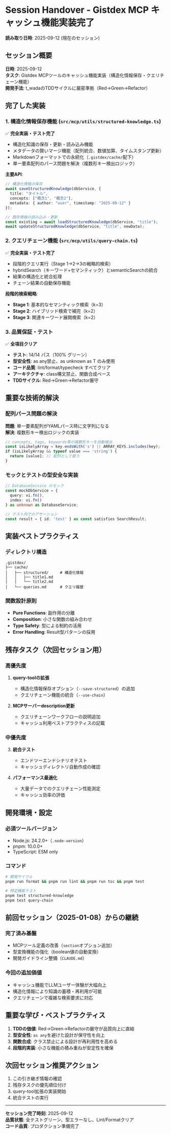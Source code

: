 # Session Handover - Gistdex MCP キャッシュ機能実装完了

**読み取り日時**: 2025-09-12 (現在のセッション)

## セッション概要
**日時**: 2025-09-12  
**タスク**: Gistdex MCPツールのキャッシュ機能実装（構造化情報保存・クエリチェーン機能）  
**開発手法**: t_wadaのTDDサイクルに厳密準拠（Red→Green→Refactor）

## 完了した実装

### 1. 構造化情報保存機能 (`src/mcp/utils/structured-knowledge.ts`)
✅ **完全実装・テスト完了**
- 構造化知識の保存・更新・読み込み機能
- メタデータの賢いマージ機能（配列統合、数値加算、タイムスタンプ更新）
- Markdownフォーマットでの永続化（`.gistdex/cache/`配下）
- 単一要素配列のパース問題を解決（複数形キー検出ロジック）

**主要API**:
```typescript
// 構造化情報の保存
await saveStructuredKnowledge(dbService, {
  title: "タイトル",
  concepts: ["概念1", "概念2"],
  metadata: { author: "user", timestamp: "2025-09-12" }
});

// 既存情報の読み込み・更新
const existing = await loadStructuredKnowledge(dbService, "title");
await updateStructuredKnowledge(dbService, "title", newData);
```

### 2. クエリチェーン機能 (`src/mcp/utils/query-chain.ts`)
✅ **完全実装・テスト完了**
- 段階的クエリ実行（Stage 1→2→3の戦略的検索）
- hybridSearch（キーワード+セマンティック）とsemanticSearchの統合
- 結果の構造化と統合処理
- チェーン結果の自動保存機能

**段階的検索戦略**:
- **Stage 1**: 基本的なセマンティック検索（k=3）
- **Stage 2**: ハイブリッド検索で補完（k=2） 
- **Stage 3**: 関連キーワード展開検索（k=2）

### 3. 品質保証・テスト
✅ **全項目クリア**
- **テスト**: 14/14 パス（100% グリーン）
- **型安全性**: as any禁止、as unknown as T のみ使用
- **コード品質**: lint/format/typecheck すべてクリア
- **アーキテクチャ**: class構文禁止、関数合成ベース
- **TDDサイクル**: Red→Green→Refactor厳守

## 重要な技術的解決

### 配列パース問題の解決
**問題**: 単一要素配列がYAMLパース時に文字列になる  
**解決**: 複数形キー検出ロジックの実装
```typescript
// concepts, tags, keywords等の複数形キーを自動検出
const isLikelyArray = key.endsWith('s') || ARRAY_KEYS.includes(key);
if (isLikelyArray && typeof value === 'string') {
  return [value]; // 配列として扱う
}
```

### モックとテストの型安全な実装
```typescript
// DatabaseService のモック
const mockDbService = {
  query: vi.fn(),
  index: vi.fn()
} as unknown as DatabaseService;

// テスト内でのアサーション
const result = { id: 'test' } as const satisfies SearchResult;
```

## 実装ベストプラクティス

### ディレクトリ構造
```
.gistdex/
├── cache/
│   ├── structured/     # 構造化情報
│   │   ├── title1.md
│   │   └── title2.md
│   └── queries.md      # クエリ履歴
```

### 関数設計原則
- **Pure Functions**: 副作用の分離
- **Composition**: 小さな関数の組み合わせ
- **Type Safety**: 型による制約の活用
- **Error Handling**: Result型パターンの採用

## 残存タスク（次回セッション用）

### 高優先度
1. **query-toolの拡張**
   - 構造化情報保存オプション（`--save-structured`）の追加
   - クエリチェーン機能の統合（`--use-chain`）

2. **MCPサーバーdescription更新**
   - クエリチェーンワークフローの説明追加
   - キャッシュ利用ベストプラクティスの記載

### 中優先度  
3. **統合テスト**
   - エンドツーエンドシナリオテスト
   - キャッシュディレクトリ自動作成の確認

4. **パフォーマンス最適化**
   - 大量データでのクエリチェーン性能測定
   - キャッシュ効率の評価

## 開発環境・設定

### 必須ツールバージョン
- Node.js: 24.2.0+（`.node-version`）
- pnpm: 10.0.0+
- TypeScript: ESM only

### コマンド
```bash
# 開発サイクル
pnpm run format && pnpm run lint && pnpm run tsc && pnpm test

# 特定機能テスト
pnpm test structured-knowledge
pnpm test query-chain
```

## 前回セッション（2025-01-08）からの継続

### 完了済み基盤
- MCPツール定義の改善（`section`オプション追加）
- 型変換機能の強化（boolean値の自動変換）
- 開発ガイドライン整備（`CLAUDE.md`）

### 今回の追加価値
- キャッシュ機能でLLMユーザー体験が大幅向上
- 構造化情報により知識の蓄積・再利用が可能
- クエリチェーンで複雑な検索要求に対応

## 重要な学び・ベストプラクティス

1. **TDDの価値**: Red→Green→Refactorの厳守が品質向上に直結
2. **型安全性**: `as any`を避けた設計が保守性を向上
3. **関数合成**: クラス禁止による設計が再利用性を高める
4. **段階的実装**: 小さな機能の積み重ねが安定性を確保

## 次回セッション推奨アクション

1. この引き継ぎ情報の確認
2. 残存タスクの優先順位付け
3. query-tool拡張の実装開始
4. 統合テストの実行

---
**セッション完了時刻**: 2025-09-12  
**品質状態**: 全テストグリーン、型エラーなし、Lint/Formatクリア  
**コード品質**: プロダクション準備完了